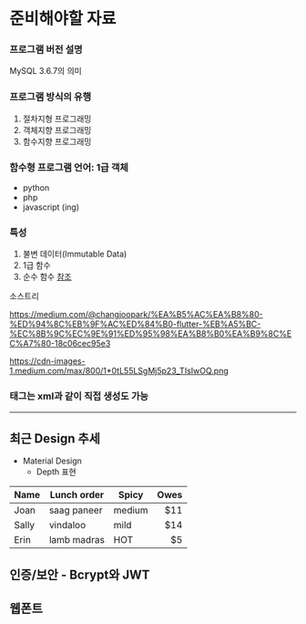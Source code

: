 # 준비해야할 자료

### 프로그램 버전 설명
MySQL 3.6.7의 의미

### 프로그램 방식의 유행
1. 절차지형 프로그래밍
2. 객체지향 프로그래밍
3. 함수지향 프로그래밍

### 함수형 프로그램 언어: 1급 객체
  - python
  - php
  - javascript (ing)

### 특성
1. 불변 데이터(Immutable Data)
2. 1급 함수
3. 순수 함수
[참조](http://blog.sonim1.com/113)



소스트리

https://medium.com/@changjoopark/%EA%B5%AC%EA%B8%80-%ED%94%8C%EB%9F%AC%ED%84%B0-flutter-%EB%A5%BC-%EC%8B%9C%EC%9E%91%ED%95%98%EA%B8%B0%EA%B9%8C%EC%A7%80-18c06cec95e3

https://cdn-images-1.medium.com/max/800/1*0tL55LSgMj5p23_TIsIwOQ.png

### 태그는 xml과 같이 직접 생성도 가능
***    

## 최근 Design 추세
 * Material Design
   * Depth 표현

Name | Lunch order | Spicy      | Owes
---- | ----------- | ---------- | ----:
Joan | saag paneer | medium     | $11
Sally| vindaloo    | mild       | $14
Erin | lamb madras | HOT        | $5


## 인증/보안 - Bcrypt와 JWT

## 웹폰트
